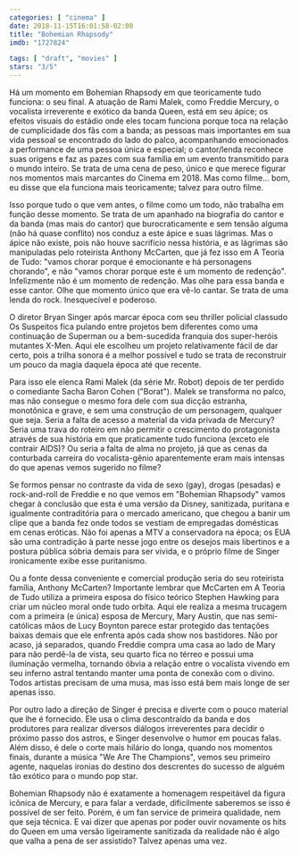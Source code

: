 ```yaml
---
categories: [ "cinema" ]
date: 2018-11-15T16:01:58-02:00
title: "Bohemian Rhapsody"
imdb: "1727824"

tags: [ "draft", "movies" ]
stars: "3/5"
---
```

Há um momento em Bohemian Rhapsody em que teoricamente tudo funciona: o seu final. A atuação de Rami Malek, como Freddie Mercury, o vocalista irreverente e exótico da banda Queen, está em seu ápice; os efeitos visuais do estádio onde eles tocam funciona porque toca na relação de cumplicidade dos fãs com a banda; as pessoas mais importantes em sua vida pessoal se encontrado do lado do palco, acompanhando emocionados a performance de uma pessoa única e especial; o cantor/lenda reconhece suas origens e faz as pazes com sua família em um evento transmitido para o mundo inteiro. Se trata de uma cena de peso, único e que merece figurar nos momentos mais marcantes do Cinema em 2018. Mas como filme... bom, eu disse que ela funciona mais teoricamente; talvez para outro filme.

Isso porque tudo o que vem antes, o filme como um todo, não trabalha em função desse momento. Se trata de um apanhado na biografia do cantor e da banda (mas mais do cantor) que burocraticamente e sem tensão alguma (não há quase conflito) nos conduz a este ápice e suas lágrimas. Mas o ápice não existe, pois não houve sacrifício nessa história, e as lágrimas são manipuladas pelo roteirista Anthony McCarten, que já fez isso em A Teoria de Tudo: "vamos chorar porque é emocionante e há personagens chorando", e não "vamos chorar porque este é um momento de redenção". Infelizmente não é um momento de redenção. Mas olhe para essa banda e esse cantor. Olhe que momento único que era vê-lo cantar. Se trata de uma lenda do rock. Inesquecível e poderoso.

O diretor Bryan Singer após marcar época com seu thriller policial classudo Os Suspeitos fica pulando entre projetos bem diferentes como uma continuação de Superman ou a bem-sucedida franquia dos super-heróis mutantes X-Men. Aqui ele escolheu um projeto relativamente fácil de dar certo, pois a trilha sonora é a melhor possível e tudo se trata de reconstruir um pouco da magia daquela época até que recente.

Para isso ele elenca Rami Malek (da série Mr. Robot) depois de ter perdido o comediante Sacha Baron Cohen ("Borat"). Malek se transforma no palco, mas não consegue o mesmo fora dele com sua dicção estranha, monotônica e grave, e sem uma construção de um personagem, qualquer que seja. Seria a falta de acesso a material da vida privada de Mercury? Seria uma trava do roteiro em não permitir o crescimento do protagonista através de sua história em que praticamente tudo funciona (exceto ele contrair AIDS)? Ou seria a falta de alma no projeto, já que as cenas da conturbada carreira do vocalista-gênio aparentemente eram mais intensas do que apenas vemos sugerido no filme?

Se formos pensar no contraste da vida de sexo (gay), drogas (pesadas) e rock-and-roll de Freddie e no que vemos em "Bohemian Rhapsody" vamos chegar à conclusão que esta é uma versão da Disney, sanitizada, puritana e igualmente contraditória para o mercado americano, que chegou a banir um clipe que a banda fez onde todos se vestiam de empregadas domésticas em cenas eróticas. Não foi apenas a MTV a conservadora na época; os EUA são uma contradição à parte nesse jogo entre os desejos mais libertinos e a postura pública sóbria demais para ser vivida, e o próprio filme de Singer ironicamente exibe esse puritanismo.

Ou a fonte dessa conveniente e comercial produção seria do seu roteirista família, Anthony McCarten? Importante lembrar que McCarten em A Teoria de Tudo utiliza a primeira esposa do físico teórico Stephen Hawking para criar um núcleo moral onde tudo orbita. Aqui ele realiza a mesma trucagem com a primeira (e única) esposa de Mercury, Mary Austin, que nas semi-católicas mãos de Lucy Boynton parece estar protegido das tentações baixas demais que ele enfrenta após cada show nos bastidores. Não por acaso, já separados, quando Freddie compra uma casa ao lado de Mary para não perdê-la de vista, seu quarto fica no térreo e possui uma iluminação vermelha, tornando óbvia a relação entre o vocalista vivendo em seu inferno astral tentando manter uma ponta de conexão com o divino. Todos artistas precisam de uma musa, mas isso está bem mais longe de ser apenas isso.

Por outro lado a direção de Singer é precisa e diverte com o pouco material que lhe é fornecido. Ele usa o clima descontraído da banda e dos produtores para realizar diversos diálogos irreverentes para decidir o próximo passo dos astros, e Singer desenvolve o humor em poucas falas. Além disso, é dele o corte mais hilário do longa, quando nos momentos finais, durante a música "We Are The Champions", vemos seu primeiro agente, naquelas ironias do destino dos descrentes do sucesso de alguém tão exótico para o mundo pop star.

Bohemian Rhapsody não é exatamente a homenagem respeitável da figura icônica de Mercury, e para falar a verdade, dificilmente saberemos se isso é possível de ser feito. Porém, é um fan service de primeira qualidade, nem que seja técnica. E vai dizer que apenas por poder ouvir novamente os hits do Queen em uma versão ligeiramente sanitizada da realidade não é algo que valha a pena de ser assistido? Talvez apenas uma vez.
